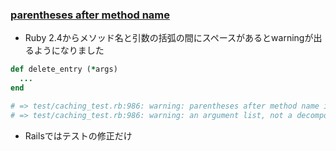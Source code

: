 ### [parentheses after method name](https://github.com/rails/rails/commit/2f6105e49411e6c2a4603a7bf828d3fb4dfd0601)

* Ruby 2.4からメソッド名と引数の括弧の間にスペースがあるとwarningが出るようになりました

```ruby
def delete_entry (*args)
  ...
end

# => test/caching_test.rb:986: warning: parentheses after method name is interpreted as
# => test/caching_test.rb:986: warning: an argument list, not a decomposed argument
```

* Railsではテストの修正だけ
